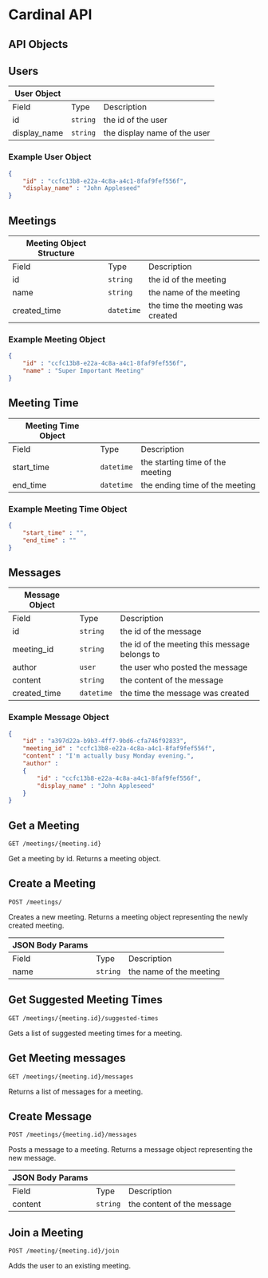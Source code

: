 # Cardinal API

## API Objects


## Users

|User Object|||
|---|---|---|
|Field|Type|Description|
|id|`string`|the id of the user|
|display_name|`string`|the display name of the user|

### Example User Object

```json
{
    "id" : "ccfc13b8-e22a-4c8a-a4c1-8faf9fef556f",
    "display_name" : "John Appleseed"
}
```

## Meetings

|Meeting Object Structure|||
|---|---|---|
|Field|Type|Description|
|id|`string`|the id of the meeting|
|name|`string`|the name of the meeting|
|created_time|`datetime`|the time the meeting was created|

### Example Meeting Object

```json
{
    "id" : "ccfc13b8-e22a-4c8a-a4c1-8faf9fef556f",
    "name" : "Super Important Meeting"
}
```

## Meeting Time

|Meeting Time Object|||
|---|---|---|
|Field|Type|Description|
|start_time|`datetime`|the starting time of the meeting|
|end_time|`datetime`|the ending time of the meeting|

### Example Meeting Time Object

```json
{
    "start_time" : "",
    "end_time" : ""
}
```

## Messages

|Message Object|||
|---|---|---|
|Field|Type|Description|
|id|`string`|the id of the message|
|meeting_id|`string`|the id of the meeting this message belongs to|
|author|`user`|the user who posted the message|
|content|`string`|the content of the message|
|created_time|`datetime`|the time the message was created|

### Example Message Object

```json
{
    "id" : "a397d22a-b9b3-4ff7-9bd6-cfa746f92833",
    "meeting_id" : "ccfc13b8-e22a-4c8a-a4c1-8faf9fef556f",
    "content" : "I'm actually busy Monday evening.",
    "author" : 
    {
        "id" : "ccfc13b8-e22a-4c8a-a4c1-8faf9fef556f",
        "display_name" : "John Appleseed"
    }
}
```

## Get a Meeting

```
GET /meetings/{meeting.id}
```

Get a meeting by id. Returns a meeting object.


## Create a Meeting

```
POST /meetings/
```

Creates a new meeting. Returns a meeting object representing the newly created meeting.

|JSON Body Params|||
|---|---|---|
|Field|Type|Description|
|name|`string`|the name of the meeting|

## Get Suggested Meeting Times

```
GET /meetings/{meeting.id}/suggested-times
```

Gets a list of suggested meeting times for a meeting.

## Get Meeting messages

```
GET /meetings/{meeting.id}/messages
```

Returns a list of messages for a meeting.

## Create Message

```
POST /meetings/{meeting.id}/messages
```

Posts a message to a meeting. Returns a message object representing the new message.

|JSON Body Params|||
|---|---|---|
|Field|Type|Description|
|content|`string`|the content of the message|

## Join a Meeting

```
POST /meeting/{meeting.id}/join
```

Adds the user to an existing meeting.